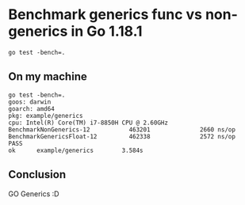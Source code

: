 # Benchmark generics func vs non-generics in Go 1.18.1 #
```
go test -bench=.
```

## On my machine ##

```
go test -bench=.
goos: darwin
goarch: amd64
pkg: example/generics
cpu: Intel(R) Core(TM) i7-8850H CPU @ 2.60GHz
BenchmarkNonGenerics-12           463201              2660 ns/op
BenchmarkGenericsFloat-12         462338              2572 ns/op
PASS
ok      example/generics        3.584s
```

## Conclusion ##
GO Generics :D
